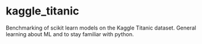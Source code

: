 # kaggle_titanic
Benchmarking of scikit learn models on the Kaggle Titanic dataset. General learning about ML and to stay familiar with python. 
